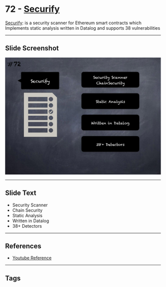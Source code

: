 
# 72 - [Securify](./Securify.md)

[Securify](https://github.com/eth-sri/securify2): is a security scanner for Ethereum smart contracts which Implements static analysis written in Datalog and supports 38 vulnerabilities
___
## Slide Screenshot
![072.jpg](../../images/6.%20Audit%20Techniques%20and%20Tools%20101/072.jpg)
___
## Slide Text
- Security Scanner 
- Chain Security
- Static Analysis
- Written in Datalog
- 38+ Detectors
___
## References
- [Youtube Reference](https://youtu.be/jZ81ebDJVe0?t=792)
___
## Tags
